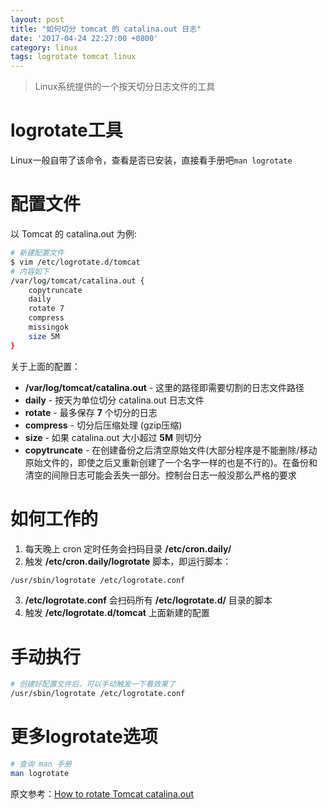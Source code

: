 ```yaml
---
layout: post
title: "如何切分 tomcat 的 catalina.out 日志"
date: '2017-04-24 22:27:00 +0800'
category: linux
tags: logrotate tomcat linux
---
```


> Linux系统提供的一个按天切分日志文件的工具

# logrotate工具
Linux一般自带了该命令，查看是否已安装，直接看手册吧```man logrotate```

# 配置文件
以 Tomcat 的 catalina.out 为例:
```bash
# 新建配置文件
$ vim /etc/logrotate.d/tomcat
# 内容如下
/var/log/tomcat/catalina.out {  
    copytruncate  
    daily  
    rotate 7  
    compress  
    missingok  
    size 5M  
}
```
关于上面的配置：
- **/var/log/tomcat/catalina.out** - 这里的路径即需要切割的日志文件路径
- **daily** - 按天为单位切分 catalina.out 日志文件
- **rotate** - 最多保存 **7** 个切分的日志
- **compress** - 切分后压缩处理 (gzip压缩)
- **size** - 如果 catalina.out 大小超过 **5M** 则切分
- **copytruncate** - 在创建备份之后清空原始文件(大部分程序是不能删除/移动原始文件的，即使之后又重新创建了一个名字一样的也是不行的)。在备份和清空的间隙日志可能会丢失一部分。控制台日志一般没那么严格的要求

# 如何工作的
1. 每天晚上 cron 定时任务会扫码目录 **/etc/cron.daily/**
2. 触发 **/etc/cron.daily/logrotate** 脚本，即运行脚本：
```bash
/usr/sbin/logrotate /etc/logrotate.conf
```
3. **/etc/logrotate.conf** 会扫码所有 **/etc/logrotate.d/** 目录的脚本
4. 触发 **/etc/logrotate.d/tomcat** 上面新建的配置

# 手动执行
```bash
# 创建好配置文件后，可以手动触发一下看效果了
/usr/sbin/logrotate /etc/logrotate.conf
```

# 更多logrotate选项
```bash
# 查询 man 手册
man logrotate
```

原文参考：[How to rotate Tomcat catalina.out](http://www.vineetmanohar.com/2010/03/howto-rotate-tomcat-catalina-out/#comments)

